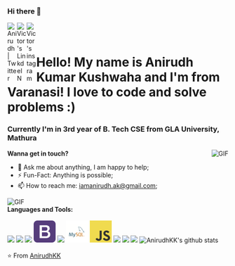 ### Hi there 👋

<a href="https://twitter.com/AnirudhKumarKu5">
<img align="left" alt="Anirudh | Twitter" width="22px" src="https://cdn.jsdelivr.net/npm/simple-icons@v3/icons/twitter.svg" /></a>
<a href="https://in.linkedin.com/in/anirudh-kumar-kushwaha-242369191/">
<img align="left" alt="Victor's LinkdeIN" width="22px" src="https://cdn.jsdelivr.net/npm/simple-icons@v3/icons/linkedin.svg" /></a>
<a href="https://www.instagram.com/awesome_humpty">
  <img align="left" alt="Victor's instagram" width="22px" src="https://cdn.jsdelivr.net/npm/simple-icons@v3/icons/instagram.svg" /></a>
  <br />
  <br />
<h1>Hello! My name is Anirudh Kumar Kushwaha and I'm from Varanasi! I love to code and solve problems :) </h1>
<h3>Currently I'm in 3rd year of B. Tech CSE from GLA University, Mathura</h3>

<img align="right" alt="GIF" src="https://media.giphy.com/media/xT9IgzoKnwFNmISR8I/giphy.gif" />

**Wanna get in touch?**
- 💬 Ask me about anything, I am happy to help;
- ⚡️ Fun-Fact: Anything is possible;
- 📫 How to reach me: iamanirudh.ak@gmail.com;
<img align="right" width="1000px" alt="GIF" src="https://media.giphy.com/media/TilmLMmWrRYYHjLfub/giphy.gif" />

**Languages and Tools:** 
<br />
<br />
<code><img height="50" src="https://image.flaticon.com/icons/svg/226/226777.svg"></code>
<code><img height="50" src="https://image.flaticon.com/icons/svg/919/919827.svg"></code>
<code><img height="50" src="https://image.flaticon.com/icons/svg/919/919826.svg"></code>
<code><img height="50" src="https://raw.githubusercontent.com/github/explore/80688e429a7d4ef2fca1e82350fe8e3517d3494d/topics/bootstrap/bootstrap.png"></code>
<code><img height="50" src="https://image.flaticon.com/icons/svg/528/528261.svg"></code>
<code><img height="50" src="https://raw.githubusercontent.com/github/explore/80688e429a7d4ef2fca1e82350fe8e3517d3494d/topics/mysql/mysql.png"></code>
<code><img height="50" src="https://raw.githubusercontent.com/github/explore/80688e429a7d4ef2fca1e82350fe8e3517d3494d/topics/javascript/javascript.png"></code>
<code><img height="50" src="https://image.flaticon.com/icons/svg/919/919852.svg"></code>
<code><img height="50" src="https://image.flaticon.com/icons/svg/919/919825.svg"></code>
<code><img height="50" src="https://image.flaticon.com/icons/svg/3234/3234053.svg"></code>
![AnirudhKK's github stats](https://github-readme-stats.vercel.app/api?username=anirudhkk&show_icons=true&hide_border=true)
<br />
<br />
⭐️ From [AnirudhKK](https://github.com/anirudhkk)
